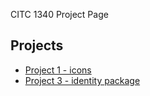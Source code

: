 CITC 1340 Project Page
<h2>Projects</h2>
<ul>

<li><a href="Project1/campsiteIcons.ai"> Project 1 - icons </a></li>
<li><a href="Project1/stationery.ai"> Project 3 - identity package </a></li>

<ul>